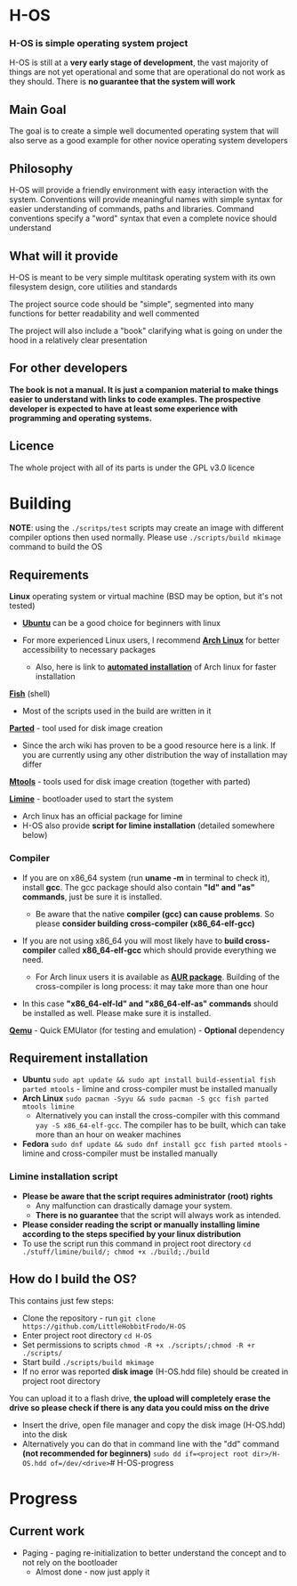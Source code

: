 # H-OS

### H-OS is simple operating system project

H-OS is still at a **very early stage of development**, the vast majority of things are not yet operational and some that are operational do not work as they should. There is **no guarantee that the system will work**

## Main Goal
The goal is to create a simple well documented operating system that will also serve as a good example for other novice operating system developers

## Philosophy
H-OS will provide a friendly environment with easy interaction with the system. Conventions will provide meaningful names with simple syntax for easier understanding of commands, paths and libraries. Command conventions specify a "word" syntax that even a complete novice should understand

## What will it provide
H-OS is meant to be very simple multitask operating system with its own filesystem design, core utilities and standards

The project source code should be "simple", segmented into many functions for better readability and well commented

The project will also include a "book" clarifying what is going on under the hood in a relatively clear presentation

## For other developers
**The book is not a manual. It is just a companion material to make things easier to understand with links to code examples. The prospective developer is expected to have at least some experience with programming and operating systems.**

## Licence
The whole project with all of its parts is under the GPL v3.0 licence


# Building
**NOTE**: using the `./scritps/test` scripts may create an image with different compiler options then used normally. Please use `./scripts/build mkimage` command to build the OS
## Requirements
**Linux** operating system or virtual machine (BSD may be option, but it's not tested)

- **[Ubuntu](https://ubuntu.com/)** can be a good choice for beginners with linux

- For more experienced Linux users, I recommend **[Arch Linux](https://archlinux.org/)** for better accessibility to necessary packages
  - Also, here is link to **[automated installation](https://alci.online/)** of Arch linux for faster installation

**[Fish](https://fishshell.com/)** (shell)
- Most of the scripts used in the build are written in it

**[Parted](https://wiki.archlinux.org/title/Parted)** - tool used for disk image creation
- Since the arch wiki has proven to be a good resource here is a link. If you are currently using any other distribution the way of installation may differ

**[Mtools](https://www.gnu.org/software/mtools/)** - tools used for disk image creation (together with parted)

**[Limine](https://limine-bootloader.org/)** - bootloader used to start the system
- Arch linux has an official package for limine
- H-OS also provide **script for limine installation** (detailed somewhere below)


### **Compiler**
- If you are on x86_64 system (run **uname -m** in terminal to check it), install **gcc**.
The gcc package should also contain **"ld" and "as" commands**, just be sure it is installed.
  - Be aware that the native **compiler (gcc) can cause problems**. So please **consider building cross-compiler (x86_64-elf-gcc)**


- If you are not using x86_64 you will most likely have to **build cross-compiler** called **x86_64-elf-gcc** which should provide everything we need.
    - For Arch linux users it is available as **[AUR package](https://aur.archlinux.org/packages/x86_64-elf-gcc)**. Building of the cross-compiler is long process: it may take more than one hour
- In this case **"x86_64-elf-ld" and "x86_64-elf-as" commands** should be installed as well. Please make sure it is installed.


**[Qemu](https://www.qemu.org/)** - Quick EMUlator (for testing and emulation) - **Optional** dependency

## Requirement installation
- **Ubuntu** ```sudo apt update && sudo apt install build-essential fish parted mtools``` - limine and cross-compiler must be installed manually
- **Arch Linux** ```sudo pacman -Syyu && sudo pacman -S gcc fish parted mtools limine```
  - Alternatively you can install the cross-compiler with this command ```yay -S x86_64-elf-gcc```. The compiler has to be built, which can take more than an hour on weaker machines
- **Fedora** ```sudo dnf update && sudo dnf install gcc fish parted mtools``` - limine  and cross-compiler must be installed manually


### **Limine** installation script
- **Please be aware that the script requires administrator (root) rights**
  - Any malfunction can drastically damage your system.
  - **There is no guarantee** that the script will always work as intended.
- **Please consider reading the script or manually installing limine according to the steps specified by your linux distribution**
- To use the script run this command in project root directory ```cd ./stuff/limine/build/; chmod +x ./build;./build```

## How do I build the OS?
This contains just few steps:
- Clone the repository - run ```git clone https://github.com/LittleHobbitFrodo/H-OS```
- Enter project root directory ```cd H-OS```
- Set permissions to scripts ```chmod -R +x ./scripts/;chmod -R +r ./scripts/```
- Start build ```./scripts/build mkimage```
- If no error was reported **disk image** (H-OS.hdd file) should be created in project root directory


You can upload it to a flash drive, **the upload will completely erase the drive so please check if there is any data you could miss on the drive**
- Insert the drive, open file manager and copy the disk image (H-OS.hdd) into the disk
- Alternatively you can do that in command line with the "dd" command **(not recommended for beginners)** ```sudo dd if=<project root dir>/H-OS.hdd of=/dev/<drive>```# H-OS-progress

# Progress
## Current work
- Paging - paging re-initialization to better understand the concept and to not rely on the bootloader
  - Almost done - now just apply it
